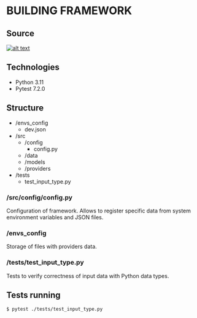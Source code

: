 # BUILDING FRAMEWORK


## Source
[![alt text](https://ipatryk.pl/wp-content/uploads/2017/06/github.png)](https://github.com/sergii-butenko-gl/talend-eng-II)


## Technologies
- Python 3.11
- Pytest 7.2.0


## Structure
- /envs_config
    - dev.json
- /src
  - /config
    - config.py
  - /data
  - /models
  - /providers
- /tests
  - test_input_type.py

### /src/config/config.py
Configuration of framework.
Allows to register specific data from system environment variables and JSON files.

### /envs_config
Storage of files with providers data.

### /tests/test_input_type.py
Tests to verify correctness of input data with Python data types.


## Tests running
```bash
$ pytest ./tests/test_input_type.py
```